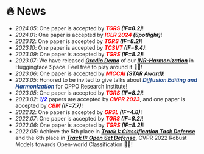 # 🔥 News
- *2024.05*: One paper is accepted by ***<font color="red">TGRS</font> (IF=8.2)***!
- *2024.01*: One paper is accepted by ***<font color="red">ICLR 2024</font> (Spotlight)***!
- *2023.12*: One paper is accepted by ***<font color="red">TGRS</font> (IF=8.2)***!
- *2023.10*: One paper is accepted by ***<font color="red">TCSVT</font> (IF=8.4)***!
- *2023.09*: One paper is accepted by ***<font color="red">TGRS</font> (IF=8.2)***!
- *2023.07*: We have released ***[Gradio Demo](https://huggingface.co/spaces/WindVChen/INR-Harmon)*** of our ***[INR-Harmonization](https://github.com/WindVChen/INR-Harmonization)*** in Huggingface Space. Feel free to play around it 🎉🎉!
- *2023.06*: One paper is accepted by ***<font color="red">MICCAI</font> (STAR Award)***!
- *2023.05*: Honored to be invited to give talks about ***<font color="#224b8d">Diffusion Editing and Harmonization</font>*** for OPPO Research Institute!
- *2023.05*: One paper is accepted by ***<font color="red">TGRS</font> (IF=8.2)***!
- *2023.02*: ***<font color="blue">1/2</font>*** papers are accepted by ***<font color="red">CVPR 2023</font>***, and one paper is accepted by ***<font color="red">CBM</font> (IF=7.7)***!
- *2022.12*: One paper is accepted by ***<font color="red">GRSL</font> (IF=4.8)***!
- *2022.07*: One paper is accepted by ***<font color="red">TGRS</font> (IF=8.2)***!
- *2022.06*: One paper is accepted by ***<font color="red">TGRS</font> (IF=8.2)***!
- *2022.05*: Achieve the 5th place in ***[Track I: Classification Task Defense](https://artofrobust.github.io/)*** and the 6th place in ***[Track II: Open Set Defense](https://artofrobust.github.io/)***, CVPR 2022 Robust Models towards Open-world Classification 🎉🎉!